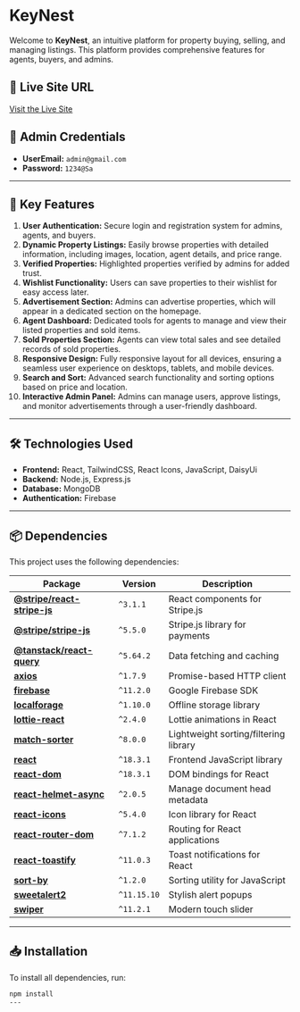 # KeyNest  

Welcome to **KeyNest**, an intuitive platform for property buying, selling, and managing listings. This platform provides comprehensive features for agents, buyers, and admins.  

## 🔗 Live Site URL  
[Visit the Live Site](https://tiny-cat-28deae.netlify.app/)  

## 👤 Admin Credentials  
- **UserEmail:** `admin@gmail.com ` 
- **Password:** `1234@Sa ` 

---

## 🚀 Key Features  

1. **User Authentication:** Secure login and registration system for admins, agents, and buyers.  
2. **Dynamic Property Listings:** Easily browse properties with detailed information, including images, location, agent details, and price range.  
3. **Verified Properties:** Highlighted properties verified by admins for added trust.  
4. **Wishlist Functionality:** Users can save properties to their wishlist for easy access later.  
5. **Advertisement Section:** Admins can advertise properties, which will appear in a dedicated section on the homepage.  
6. **Agent Dashboard:** Dedicated tools for agents to manage and view their listed properties and sold items.  
7. **Sold Properties Section:** Agents can view total sales and see detailed records of sold properties.  
8. **Responsive Design:** Fully responsive layout for all devices, ensuring a seamless user experience on desktops, tablets, and mobile devices.  
9. **Search and Sort:** Advanced search functionality and sorting options based on price and location.  
10. **Interactive Admin Panel:** Admins can manage users, approve listings, and monitor advertisements through a user-friendly dashboard.  

---

## 🛠️ Technologies Used  

- **Frontend:** React, TailwindCSS, React Icons, JavaScript, DaisyUi  
- **Backend:** Node.js, Express.js  
- **Database:** MongoDB  
- **Authentication:** Firebase  

--- 
## 📦 Dependencies  

This project uses the following dependencies:  

| Package | Version | Description |
|---------|---------|-------------|
| **[@stripe/react-stripe-js](https://www.npmjs.com/package/@stripe/react-stripe-js)** | `^3.1.1` | React components for Stripe.js |
| **[@stripe/stripe-js](https://www.npmjs.com/package/@stripe/stripe-js)** | `^5.5.0` | Stripe.js library for payments |
| **[@tanstack/react-query](https://www.npmjs.com/package/@tanstack/react-query)** | `^5.64.2` | Data fetching and caching |
| **[axios](https://www.npmjs.com/package/axios)** | `^1.7.9` | Promise-based HTTP client |
| **[firebase](https://www.npmjs.com/package/firebase)** | `^11.2.0` | Google Firebase SDK |
| **[localforage](https://www.npmjs.com/package/localforage)** | `^1.10.0` | Offline storage library |
| **[lottie-react](https://www.npmjs.com/package/lottie-react)** | `^2.4.0` | Lottie animations in React |
| **[match-sorter](https://www.npmjs.com/package/match-sorter)** | `^8.0.0` | Lightweight sorting/filtering library |
| **[react](https://www.npmjs.com/package/react)** | `^18.3.1` | Frontend JavaScript library |
| **[react-dom](https://www.npmjs.com/package/react-dom)** | `^18.3.1` | DOM bindings for React |
| **[react-helmet-async](https://www.npmjs.com/package/react-helmet-async)** | `^2.0.5` | Manage document head metadata |
| **[react-icons](https://www.npmjs.com/package/react-icons)** | `^5.4.0` | Icon library for React |
| **[react-router-dom](https://www.npmjs.com/package/react-router-dom)** | `^7.1.2` | Routing for React applications |
| **[react-toastify](https://www.npmjs.com/package/react-toastify)** | `^11.0.3` | Toast notifications for React |
| **[sort-by](https://www.npmjs.com/package/sort-by)** | `^1.2.0` | Sorting utility for JavaScript |
| **[sweetalert2](https://www.npmjs.com/package/sweetalert2)** | `^11.15.10` | Stylish alert popups |
| **[swiper](https://www.npmjs.com/package/swiper)** | `^11.2.1` | Modern touch slider |

---

## 📥 Installation  

To install all dependencies, run:  

```sh
npm install
---
